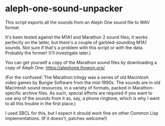# aleph-one-sound-unpacker

This script exports all the sounds from an Aleph One sound file to WAV
format.

It's been tested against the M1A1 and Marathon 2 sound files; it works
perfectly on the latter, but there's a couple of garbled-sounding M1A1
sounds. Not sure if that's a problem with this script or with the data.
Probably the former! (I'll investigate later.)

You can get yourself a copy of the Marathon sound files by downloading a
copy of Aleph One: https://alephone.lhowon.org/

(For the confused: The Marathon trilogy was a series of old Macintosh video
games by Bungie Software from the mid-1990s. The sounds are in old
Macintosh sound resources, in a variety of formats, packed in
Marathon-specific archive files. As such, special efforts are required if
you want to use any of the sounds from it as, say, a phone ringtone, which
is why I went to all this trouble in the first place.)

I used SBCL for this, but I expect it should work fine on other Common Lisp
implementations. (If it doesn't, patches welcome!)
